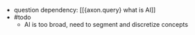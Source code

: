 - question dependency: [[{axon.query} what is AI]]
- #todo
	- AI is too broad, need to segment and discretize concepts